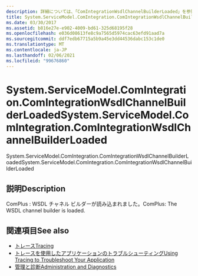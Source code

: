 ```yaml
---
description: 詳細については、「ComIntegrationWsdlChannelBuilderLoaded」を参照してください。
title: System.ServiceModel.ComIntegration.ComIntegrationWsdlChannelBuilderLoaded
ms.date: 03/30/2017
ms.assetid: b816e27e-e902-4009-bd61-325d68195f28
ms.openlocfilehash: e036d08613fe8c9a7565d5974cac63efd91aad7a
ms.sourcegitcommit: ddf7edb67715a5b9a45e3dd44536dabc153c1de0
ms.translationtype: MT
ms.contentlocale: ja-JP
ms.lasthandoff: 02/06/2021
ms.locfileid: "99676860"
---
```

# <a name="systemservicemodelcomintegrationcomintegrationwsdlchannelbuilderloaded"></a><span data-ttu-id="c4d22-103">System.ServiceModel.ComIntegration.ComIntegrationWsdlChannelBuilderLoaded</span><span class="sxs-lookup"><span data-stu-id="c4d22-103">System.ServiceModel.ComIntegration.ComIntegrationWsdlChannelBuilderLoaded</span></span>

<span data-ttu-id="c4d22-104">System.ServiceModel.ComIntegration.ComIntegrationWsdlChannelBuilderLoaded</span><span class="sxs-lookup"><span data-stu-id="c4d22-104">System.ServiceModel.ComIntegration.ComIntegrationWsdlChannelBuilderLoaded</span></span>  
  
## <a name="description"></a><span data-ttu-id="c4d22-105">説明</span><span class="sxs-lookup"><span data-stu-id="c4d22-105">Description</span></span>  

 <span data-ttu-id="c4d22-106">ComPlus : WSDL チャネル ビルダーが読み込まれました。</span><span class="sxs-lookup"><span data-stu-id="c4d22-106">ComPlus: The WSDL channel builder is loaded.</span></span>  
  
## <a name="see-also"></a><span data-ttu-id="c4d22-107">関連項目</span><span class="sxs-lookup"><span data-stu-id="c4d22-107">See also</span></span>

- [<span data-ttu-id="c4d22-108">トレース</span><span class="sxs-lookup"><span data-stu-id="c4d22-108">Tracing</span></span>](index.md)
- [<span data-ttu-id="c4d22-109">トレースを使用したアプリケーションのトラブルシューティング</span><span class="sxs-lookup"><span data-stu-id="c4d22-109">Using Tracing to Troubleshoot Your Application</span></span>](using-tracing-to-troubleshoot-your-application.md)
- [<span data-ttu-id="c4d22-110">管理と診断</span><span class="sxs-lookup"><span data-stu-id="c4d22-110">Administration and Diagnostics</span></span>](../index.md)
